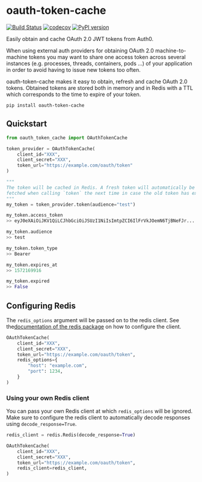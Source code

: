 # oauth-token-cache

[![Build Status](https://travis-ci.org/NikolaiGulatz/oauth-token-cache.svg?branch=master)](https://travis-ci.org/NikolaiGulatz/oauth-token-cache) [![codecov](https://codecov.io/gh/NikolaiGulatz/oauth-token-cache/branch/master/graph/badge.svg)](https://codecov.io/gh/NikolaiGulatz/oauth-token-cache) [![PyPI version](https://badge.fury.io/py/oauth-token-cache.svg)](https://badge.fury.io/py/oauth-token-cache)

Easily obtain and cache OAuth 2.0 JWT tokens from Auth0.

When using external auth providers for obtaining OAuth 2.0 machine-to-machine tokens you may want to share one access
token across several instances (e.g. processes, threads, containers, pods ...) of your application in order to avoid
having to issue new tokens too often.

oauth-token-cache makes it easy to obtain, refresh and cache OAuth 2.0 tokens. Obtained tokens are stored both in
memory and in Redis with a TTL which corresponds to the time to expire of your token.

```shell
pip install oauth-token-cache
```

## Quickstart

```python
from oauth_token_cache import OAuthTokenCache

token_provider = OAuthTokenCache(
    client_id="XXX",
    client_secret="XXX",
    token_url="https://example.com/oauth/token"
)

"""
The token will be cached in Redis. A fresh token will automatically be
fetched when calling `token` the next time in case the old token has expired.
"""
my_token = token_provider.token(audience="test")

my_token.access_token
>> eyJ0eXAiOiJKV1QiLCJhbGciOiJSUzI1NiIsImtpZCI6IlFrVkJOemN6TjBNeFJr...

my_token.audience
>> test

my_token.token_type
>> Bearer

my_token.expires_at
>> 1572169916

my_token.expired
>> False
```

## Configuring Redis

The `redis_options` argument will be passed on to the redis client. See the[documentation of the redis package](https://pypi.org/project/redis/) on how to configure the client.

```python
OAuthTokenCache(
    client_id="XXX",
    client_secret="XXX",
    token_url="https://example.com/oauth/token",
    redis_options={
        "host": "example.com",
        "port": 1234,
    }
)
```

### Using your own Redis client

You can pass your own Redis client at which `redis_options` will be ignored. Make sure to configure the redis client to
automatically decode responses using `decode_response=True`.

```python
redis_client = redis.Redis(decode_response=True)

OAuthTokenCache(
    client_id="XXX",
    client_secret="XXX",
    token_url="https://example.com/oauth/token",
    redis_client=redis_client,
)
```
